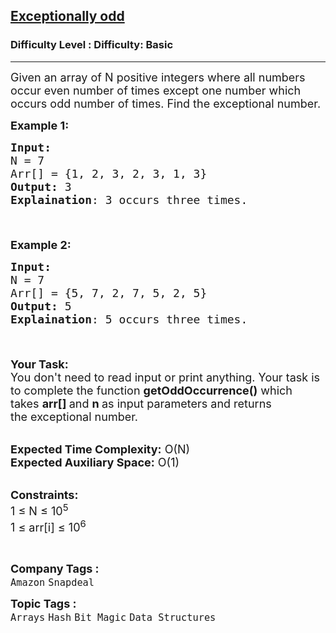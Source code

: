 <h2><a href="https://www.geeksforgeeks.org/problems/find-the-odd-occurence4820/1?page=2&category=Arrays&difficulty=Basic,Easy&status=unsolved,attempted&sortBy=submissions">Exceptionally odd</a></h2><h3>Difficulty Level : Difficulty: Basic</h3><hr><div class="problems_problem_content__Xm_eO"><p><span style="font-size:18px">Given an array&nbsp;of N positive integers where all numbers occur even number of times except one number which occurs odd number of times. Find the exceptional number.</span></p>

<p><span style="font-size:18px"><strong>Example 1:</strong></span></p>

<pre><span style="font-size:18px"><strong>Input:
</strong>N = 7
Arr[] = {1, 2, 3, 2, 3, 1, 3}
<strong>Output:</strong> 3
<strong>Explaination</strong>: 3 occurs three times.

</span>
</pre>

<p><span style="font-size:18px"><strong>Example 2:</strong></span></p>

<pre><span style="font-size:18px"><strong>Input:
</strong>N = 7
Arr[] = {5, 7, 2, 7, 5, 2, 5}
<strong>Output:</strong> 5
<strong>Explaination</strong>: 5 occurs three times.

</span>
</pre>

<p><span style="font-size:18px"><strong>Your Task:</strong><br>
You don't need to read input or print anything. Your task is to complete the function&nbsp;<strong>getOddOccurrence()</strong>&nbsp;which takes&nbsp;<strong>arr[]&nbsp;</strong>and&nbsp;<strong>n&nbsp;</strong>as input parameters and returns the&nbsp;exceptional number.</span></p>

<p><br>
<span style="font-size:18px"><strong>Expected Time Complexity:</strong>&nbsp;O(N)<br>
<strong>Expected Auxiliary Space:</strong>&nbsp;O(1)</span></p>

<p><br>
<span style="font-size:18px"><strong>Constraints:</strong><br>
1 ≤ N ≤ 10<sup>5</sup><br>
1 ≤ arr[i] ≤ 10<sup>6</sup></span></p>

<p>&nbsp;</p>
</div><p><span style=font-size:18px><strong>Company Tags : </strong><br><code>Amazon</code>&nbsp;<code>Snapdeal</code>&nbsp;<br><p><span style=font-size:18px><strong>Topic Tags : </strong><br><code>Arrays</code>&nbsp;<code>Hash</code>&nbsp;<code>Bit Magic</code>&nbsp;<code>Data Structures</code>&nbsp;